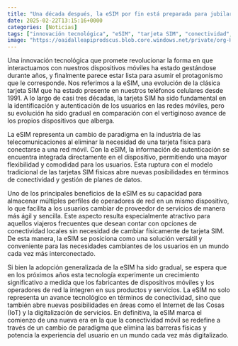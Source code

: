 ```yaml
---
title: "Una década después, la eSIM por fin está preparada para jubilar a las SIMs tradicionales"
date: 2025-02-22T13:15:16+0000
categories: [Noticias]
tags: ["innovación tecnológica", "eSIM", "tarjeta SIM", "conectividad", "gestión de planes de datos", "operadores de red", "conectividad móvil", "Internet de las Cosas (IoT)"]
image: "https://oaidalleapiprodscus.blob.core.windows.net/private/org-HKmKxpuNw3Y88lm4EBrIPq0n/user-ZwiCXOggLL8ZNNKE2g7rXFmV/img-70NbOUVTuaHnawIlXjfQVWYV.png?st=2025-02-22T12%3A15%3A16Z&se=2025-02-22T14%3A15%3A16Z&sp=r&sv=2024-08-04&sr=b&rscd=inline&rsct=image/png&skoid=d505667d-d6c1-4a0a-bac7-5c84a87759f8&sktid=a48cca56-e6da-484e-a814-9c849652bcb3&skt=2025-02-21T20%3A03%3A42Z&ske=2025-02-22T20%3A03%3A42Z&sks=b&skv=2024-08-04&sig=311OuOcftgPfkveH5V5ZuJ6lefxCy7FYSjyGGeeo%2BmI%3D"
---
```


Una innovación tecnológica que promete revolucionar la forma en que interactuamos con nuestros dispositivos móviles ha estado gestándose durante años, y finalmente parece estar lista para asumir el protagonismo que le corresponde. Nos referimos a la eSIM, una evolución de la clásica tarjeta SIM que ha estado presente en nuestros teléfonos celulares desde 1991. A lo largo de casi tres décadas, la tarjeta SIM ha sido fundamental en la identificación y autenticación de los usuarios en las redes móviles, pero su evolución ha sido gradual en comparación con el vertiginoso avance de los propios dispositivos que alberga.

La eSIM representa un cambio de paradigma en la industria de las telecomunicaciones al eliminar la necesidad de una tarjeta física para conectarse a una red móvil. Con la eSIM, la información de autenticación se encuentra integrada directamente en el dispositivo, permitiendo una mayor flexibilidad y comodidad para los usuarios. Esta ruptura con el modelo tradicional de las tarjetas SIM físicas abre nuevas posibilidades en términos de conectividad y gestión de planes de datos.

Uno de los principales beneficios de la eSIM es su capacidad para almacenar múltiples perfiles de operadores de red en un mismo dispositivo, lo que facilita a los usuarios cambiar de proveedor de servicios de manera más ágil y sencilla. Este aspecto resulta especialmente atractivo para aquellos viajeros frecuentes que desean contar con opciones de conectividad locales sin necesidad de cambiar físicamente de tarjeta SIM. De esta manera, la eSIM se posiciona como una solución versátil y conveniente para las necesidades cambiantes de los usuarios en un mundo cada vez más interconectado.

Si bien la adopción generalizada de la eSIM ha sido gradual, se espera que en los próximos años esta tecnología experimente un crecimiento significativo a medida que los fabricantes de dispositivos móviles y los operadores de red la integren en sus productos y servicios. La eSIM no solo representa un avance tecnológico en términos de conectividad, sino que también abre nuevas posibilidades en áreas como el Internet de las Cosas (IoT) y la digitalización de servicios. En definitiva, la eSIM marca el comienzo de una nueva era en la que la conectividad móvil se redefine a través de un cambio de paradigma que elimina las barreras físicas y potencia la experiencia del usuario en un mundo cada vez más digitalizado.
    